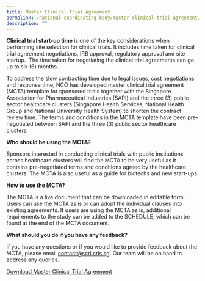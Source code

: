 ```yaml
---
title: Master Clinical Trial Agreement
permalink: /national-coordinating-body/master-clinical-trial-agreement/
description: ""
---
```

**Clinical trial start-up time** is one of the key considerations when performing site selection for clinical trials. It includes time taken for clinical trial agreement negotiations, IRB approval, regulatory approval and site startup.  The time taken for negotiating the clinical trial agreements can go up to six (6) months. 

  

To address the slow contracting time due to legal issues, cost negotiations and response time, NCO has developed master clinical trial agreement (MCTA) template for sponsored trials together with the Singapore Association for Pharmaceutical Industries (SAPI) and the three (3) public sector healthcare clusters (Singapore Health Services, National Health Group and National University Health System) to shorten the contract review time. The terms and conditions in the MCTA template have been pre-negotiated between SAPI and the three (3) public sector healthcare clusters.

  

**Who should be using the MCTA?**

Sponsors interested in conducting clinical trials with public institutions across healthcare clusters will find the MCTA to be very useful as it contains pre-negotiated terms and conditions agreed by the healthcare clusters. The MCTA is also useful as a guide for biotechs and new start-ups.

**How to use the MCTA?**

The MCTA is a live document that can be downloaded in editable form. Users can use the MCTA as is or can adopt the individual clauses into existing agreements. If users are using the MCTA as is, additional requirements to the study can be added to the SCHEDULE, which can be found at the end of the MCTA document.

**What should you do if you have any feedback?**

If you have any questions or if you would like to provide feedback about the MCTA, please email [contact@scri.cris.sg](mailto:contact@scri.cris.sg). Our team will be on hand to address any queries.

[Download Master Clinical Trial Agreement](/files/mcta-v2-final.pdf)